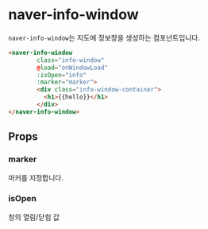 # naver-info-window
`naver-info-window`는 지도에 정보창을 생성하는 컴포넌트입니다.
```html
<naver-info-window
        class="info-window"
        @load="onWindowLoad"
        :isOpen="info"
        :marker="marker">
        <div class="info-window-container">
          <h1>{{hello}}</h1>
        </div>
</naver-info-window>
```
## Props
### marker
마커를 지정합니다.
### isOpen
창의 열림/닫힘 값
